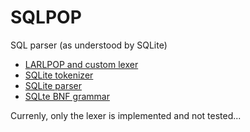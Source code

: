 # SQLPOP

SQL parser (as understood by SQLite)

* [LARLPOP and custom lexer](https://github.com/nikomatsakis/lalrpop/issues/39)
* [SQLite tokenizer](http://www.sqlite.org/cgi/src/artifact/32aeca12f0d57a5c)
* [SQLite parser](http://www.sqlite.org/cgi/src/artifact/d7bff41d460f2df9)
* [SQLte BNF grammar](http://www.sqlite.org/docsrc/doc/trunk/art/syntax/all-bnf.html)

Currenly, only the lexer is implemented and not tested...